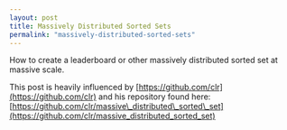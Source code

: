 ```yaml
---
layout: post
title: Massively Distributed Sorted Sets
permalink: "massively-distributed-sorted-sets"
---
```


How to create a leaderboard or other massively distributed sorted set at massive scale.

This post is heavily influenced by [https://github.com/clr](https://github.com/clr) and his repository found here: [https://github.com/clr/massive\_distributed\_sorted\_set](https://github.com/clr/massive_distributed_sorted_set)

